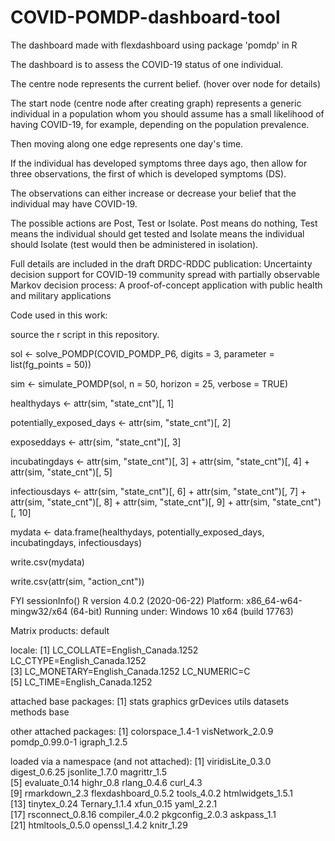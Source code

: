 # COVID-POMDP-dashboard-tool
The dashboard made with flexdashboard using package 'pomdp' in R

The dashboard is to assess the COVID-19 status of one individual.

The centre node represents the current belief. (hover over node for details)

The start node (centre node after creating graph) represents a generic individual in a population whom you should assume has a small likelihood of having COVID-19, for example, depending on the population prevalence.

Then moving along one edge represents one day's time. 

If the individual has developed symptoms three days ago, then allow for three observations, the first of which is developed symptoms (DS).

The observations can either increase or decrease your belief that the individual may have COVID-19.

The possible actions are Post, Test or Isolate. Post means do nothing, Test means the individual should get tested and Isolate means the individual should Isolate (test would then be administered in isolation).

Full details are included in the draft DRDC-RDDC publication: Uncertainty decision support for COVID-19 community spread with partially observable Markov decision process:
A proof-of-concept application with public health and military applications

Code used in this work:

source the r script in this repository.

sol <- solve_POMDP(COVID_POMDP_P6, digits = 3, parameter = list(fg_points = 50))

sim <- simulate_POMDP(sol, n = 50, horizon = 25, verbose = TRUE)

healthydays <- attr(sim, "state_cnt")[, 1]

potentially_exposed_days <- attr(sim, "state_cnt")[, 2]

exposeddays <- attr(sim, "state_cnt")[, 3]

incubatingdays <- attr(sim, "state_cnt")[, 3] + attr(sim, "state_cnt")[, 4] + attr(sim, "state_cnt")[, 5]

infectiousdays <- attr(sim, "state_cnt")[, 6] + attr(sim, "state_cnt")[, 7] + attr(sim, "state_cnt")[, 8] + attr(sim, "state_cnt")[, 9] + attr(sim, "state_cnt")[, 10]

mydata <- data.frame(healthydays, potentially_exposed_days, incubatingdays, infectiousdays)

write.csv(mydata)

write.csv(attr(sim, "action_cnt"))

FYI 
sessionInfo()
R version 4.0.2 (2020-06-22)
Platform: x86_64-w64-mingw32/x64 (64-bit)
Running under: Windows 10 x64 (build 17763)

Matrix products: default

locale:
[1] LC_COLLATE=English_Canada.1252  LC_CTYPE=English_Canada.1252   
[3] LC_MONETARY=English_Canada.1252 LC_NUMERIC=C                   
[5] LC_TIME=English_Canada.1252    

attached base packages:
[1] stats     graphics  grDevices utils     datasets  methods   base     

other attached packages:
[1] colorspace_1.4-1 visNetwork_2.0.9 pomdp_0.99.0-1   igraph_1.2.5    

loaded via a namespace (and not attached):
 [1] viridisLite_0.3.0   digest_0.6.25       jsonlite_1.7.0      magrittr_1.5       
 [5] evaluate_0.14       highr_0.8           rlang_0.4.6         curl_4.3           
 [9] rmarkdown_2.3       flexdashboard_0.5.2 tools_4.0.2         htmlwidgets_1.5.1  
[13] tinytex_0.24        Ternary_1.1.4       xfun_0.15           yaml_2.2.1         
[17] rsconnect_0.8.16    compiler_4.0.2      pkgconfig_2.0.3     askpass_1.1        
[21] htmltools_0.5.0     openssl_1.4.2       knitr_1.29        
